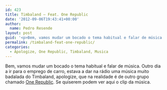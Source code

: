 ```yaml
---
id: 423
title: Timbaland – Feat. One Republic
date: '2012-09-06T19:43:41+00:00'
author: 
  name: Pedro Resende
layout: post
guid: '<p>Bem, vamos mudar um bocado o tema habitual e falar de música. Outro dia a ir para o emprego de carro, estava a dar na rádio uma música muito badalada do Timbaland, apologize, que na realidade é de outro grupo chamado <a href="http://www.onerepublic.net'
permalink: /timbaland-feat-one-republic/
categories:
  - Apologize, One Republic, Timbaland, Musica
---
```

Bem, vamos mudar um bocado o tema habitual e falar de música. Outro dia a ir para o emprego de carro, estava a dar na rádio uma música muito badalada do Timbaland, apologize, que na realidade é de outro grupo chamado <a href="http://www.onerepublic.net/" target="_self">One Republic</a>. Se quiserem podem ver aqui o clip da música.